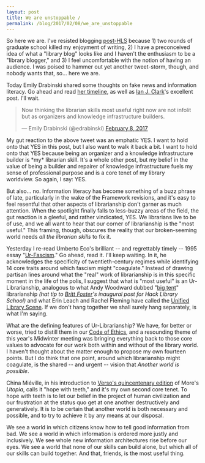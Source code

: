 ```yaml
---
layout: post
title: We are unstoppable /
permalink: /blog/2017/02/08/we_are_unstoppable
---
```

So here we are. I've resisted blogging [post-HLS](http://hacklibraryschool.com/author/aszingarellisweet/) because 1) two rounds of graduate school killed my enjoyment of writing, 2) I have a preconceived idea of what a "library blog" looks like and I haven't the enthusiasm to be a "library blogger," and 3) I feel uncomfortable with the notion of having an audience. I was poised to hammer out yet another tweet-storm, though, and nobody wants that, so... here we are.<!--more-->

Today Emily Drabinski shared some thoughts on fake news and information literacy. Go ahead and read [her timeline](https://twitter.com/edrabinski/status/829007663677767681), as well as [Ian J. Clark](http://infoism.co.uk/2016/12/information-literacy/)'s excellent post. I'll wait.
<blockquote class="twitter-tweet">
<p dir="ltr" lang="en">Now thinking the librarian skills most useful right now are not infolit but as organizers and knowledge infrastructure builders.</p>
— Emily Drabinski (@edrabinski) <a href="https://twitter.com/edrabinski/status/829118095331557376">February 8, 2017</a></blockquote>
My gut reaction to the above tweet was an emphatic YES. I want to hold onto that YES in this post, but I also want to walk it back a bit. I want to hold onto that YES because being an organizer and a knowledge infrastructure builder is *my* librarian skill. It's a whole other post, but my belief in the value of being a builder and repairer of knowledge infrastructure fuels my sense of professional purpose and is a core tenet of my library worldview. So again, I say: YES.

But also... no. Information literacy has become something of a buzz phrase of late, particularly in the wake of the Framework revisions, and it's easy to feel resentful that other aspects of librarianship don't garner as much attention. When the spotlight finally falls to less-buzzy areas of the field, the gut reaction is a gleeful, and rather vindicated, YES. We librarians live to be of use, and we all want to hear that our corner of librarianship is the "most useful." This framing, though, obscures the reality that our broken-seeming world needs *all the librarian skills* to fix it.

Yesterday I re-read Umberto Eco's brilliant -- and regrettably timely -- 1995 essay "[Ur-Fascism](http://www.nybooks.com/articles/1995/06/22/ur-fascism/)." Go ahead, read it. I'll keep waiting. In it, he acknowledges the specificity of twentieth-century regimes while identifying 14 core traits around which fascism might "coagulate." Instead of drawing partisan lines around what the "real" work of librarianship is in this specific moment in the life of the polis, I suggest that what is "most useful" is an Ur-Librarianship, analogous to what Andy Woodward dubbed "[big tent](http://lj.libraryjournal.com/2010/12/opinion/backtalk/we-need-big-tent-librarianship-backtalk/)" librarianship *(hat tip to [Britt Foster](https://hacklibraryschool.com/2011/02/14/big-tent-library-school/)'s inaugural post for Hack Library School)* and what Erin Leach and Rachel Fleming have called the [Unified Library Scene](https://unifiedlibraryscene.blogspot.com/). If we don't hang together we shall surely hang separately, is what I'm saying.

What are the defining features of Ur-Librarianship? We have, for better or worse, tried to distill them in our [Code of Ethics](http://www.ala.org/advocacy/proethics/codeofethics/codeethics), and a resounding theme of this year's Midwinter meeting was bringing everything back to those core values to advocate for our work both within and without of the library world. I haven't thought about the matter enough to propose my own fourteen points. But I do think that one point, around which librarianship might coagulate, is the shared -- and urgent -- vision that *Another world is possible*.

China Miéville, in his introduction to [Verso's quincentenary edition](https://www.versobooks.com/books/2250-utopia) of More's *Utopia*, calls it "hope with teeth," and it's my own second core tenet. To hope with teeth is to let our belief in the project of human civilization and our frustration at the status quo get at one another destructively and generatively. It is to be certain that another world is both necessary and possible, and to try to achieve it by any means at our disposal.

We see a world in which citizens know how to tell good information from bad. We see a world in which information is ordered more justly and inclusively. We see whole new information architectures rise before our eyes. We see a world that none of our skills can build alone, but which all of our skills can build together. And that, friends, is the most useful thing.
